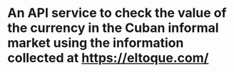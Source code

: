 # An API service to check the value of the currency in the Cuban informal market using the information collected at https://eltoque.com/
